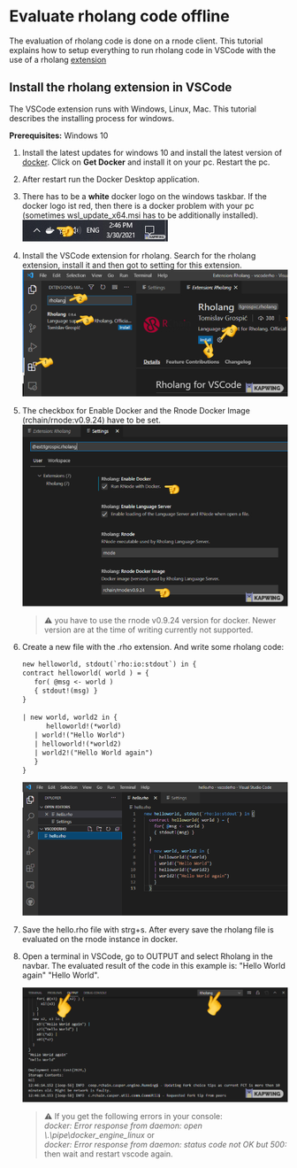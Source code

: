 # Evaluate rholang code offline

The evaluation of rholang code is done on a rnode client. This tutorial explains how to setup everything to run rholang code in VSCode with the use of a rholang [extension](https://marketplace.visualstudio.com/vscode)

## Install the rholang extension in VSCode

The VSCode extension runs with Windows, Linux, Mac. This tutorial describes the installing process for windows.

**Prerequisites:**
Windows 10

1. Install the latest updates for windows 10 and install the latest version of [docker](https://hub.docker.com/editions/community/docker-ce-desktop-windows/). Click on **Get Docker** and install it on your pc. Restart the pc.
2. After restart run the Docker Desktop application.
3. There has to be a **white** docker logo on the windows taskbar.
   If the docker logo ist red, then there is a docker problem with your pc (sometimes wsl_update_x64.msi has to be additionally installed).
   ![vscode1](./images/vscode-1.png)

4. Install the VSCode extension for rholang. Search for the rholang extension, install it and then got to setting for this extension.
   ![dev3](./images/vscode-3.png)

5. The checkbox for Enable Docker and the Rnode Docker Image (rchain/rnode:v0.9.24) have to be set.
   ![dev2](./images/vscode-4.png)

   > ⚠️ you have to use the rnode v0.9.24 version for docker. Newer version are at the time of writing currently not supported.

6. Create a new file with the .rho extension. And write some rholang code:

   ```javascript{numberLines: true}
   new helloworld, stdout(`rho:io:stdout`) in {
   contract helloworld( world ) = {
      for( @msg <- world )
      { stdout!(msg) }
   }

   | new world, world2 in {
         helloworld!(*world)
      | world!("Hello World")
      | helloworld!(*world2)
      | world2!("Hello World again")
      }
   }
   ```

   ![dev3](./images/vscode-5.png)

7. Save the hello.rho file with strg+s. After every save the rholang file is evaluated on the rnode instance in docker.

8. Open a terminal in VSCode, go to OUTPUT and select Rholang in the navbar. The evaluated result of the code in this example is: "Hello World again"
   "Hello World".

   ![dev4](./images/vscode-6.png)

   > ⚠️ If you get the following errors in your console:  
   > *docker: Error response from daemon: open \\.\pipe\docker_engine_linux* or   
   *docker: Error response from daemon: status code not OK but 500:* then wait and restart vscode again.
